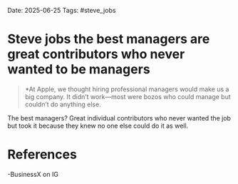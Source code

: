Date: 2025-06-25
Tags: #steve_jobs 
#  Steve jobs the best managers are great contributors who never wanted to be managers

>*At Apple, we thought hiring professional managers would make us a big company. It didn’t work—most were bozos who could manage but couldn’t do anything else.
>
 The best managers? Great individual contributors who never wanted the job but took it because they knew no one else could do it as well.

# References
-BusinessX on IG 
 
 
